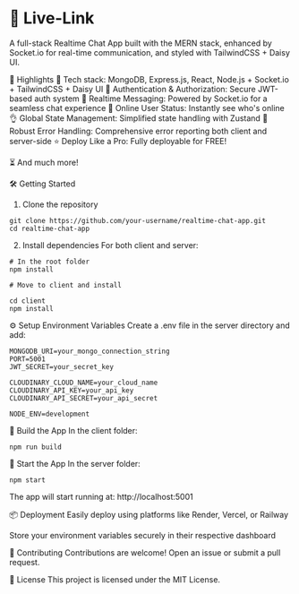 # 💬 Live-Link

A full-stack Realtime Chat App built with the MERN stack, enhanced by Socket.io for real-time communication, and styled with TailwindCSS + Daisy UI.

🚀 Highlights
🌟 Tech stack: MongoDB, Express.js, React, Node.js + Socket.io + TailwindCSS + Daisy UI
🎃 Authentication & Authorization: Secure JWT-based auth system
👾 Realtime Messaging: Powered by Socket.io for a seamless chat experience
🚀 Online User Status: Instantly see who's online
👌 Global State Management: Simplified state handling with Zustand
🐞 Robust Error Handling: Comprehensive error reporting both client and server-side
⭐ Deploy Like a Pro: Fully deployable for FREE!

⏳ And much more!

🛠️ Getting Started
1. Clone the repository

```
git clone https://github.com/your-username/realtime-chat-app.git
cd realtime-chat-app
```

2. Install dependencies
For both client and server:

```
# In the root folder
npm install

# Move to client and install

cd client
npm install
```
⚙️ Setup Environment Variables
Create a .env file in the server directory and add:

```
MONGODB_URI=your_mongo_connection_string
PORT=5001
JWT_SECRET=your_secret_key

CLOUDINARY_CLOUD_NAME=your_cloud_name
CLOUDINARY_API_KEY=your_api_key
CLOUDINARY_API_SECRET=your_api_secret

NODE_ENV=development
```

🔨 Build the App
In the client folder:

```
npm run build
```

🧩 Start the App
In the server folder:

```
npm start
```

The app will start running at: http://localhost:5001

📦 Deployment
Easily deploy using platforms like Render, Vercel, or Railway

Store your environment variables securely in their respective dashboard

🙌 Contributing
Contributions are welcome! Open an issue or submit a pull request.

📄 License
This project is licensed under the MIT License.
